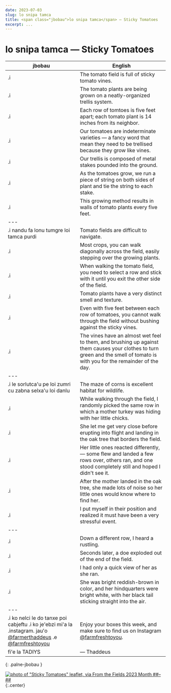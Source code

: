 ```yaml
---
date: 2023-07-03
slug: lo snipa tamca
title: <span class="jbobau">lo snipa tamca</span> — Sticky Tomatoes
excerpt: ...
---
```


# <span class="jbobau">lo snipa tamca</span> — Sticky Tomatoes

| jbobau | English
|-|-
| .i | The tomato field is full of sticky tomato vines.
| .i | The tomato plants are being grown on a neatly-organized trellis system.
| .i | Each row of tomtoes is five feet apart; each tomato plant is 14 inches from its neighbor.
| .i | Our tomatoes are indeterminate varieties — a fancy word that mean they need to be trellised because they grow like vines.
| .i | Our trellis is composed of metal stakes pounded into the ground.
| .i | As the tomatoes grow, we run a piece of string on both sides of plant and tie the string to each stake.
| .i | This growing method results in walls of tomato plants every five feet.
|---
| .i nandu fa lonu tumgre loi tamca purdi | Tomato fields are difficult to navigate.
| .i | Most crops, you can walk diagonally across the field, easily stepping over the growing plants.
| .i | When walking the tomato field, you need to select a row and stick with it until you exit the other side of the field.
| .i | Tomato plants have a very distinct smell and texture.
| .i | Even with five feet between each row of tomatoes, you cannot walk through the field without bushing against the sticky vines.
| .i | The vines have an almost wet feel to them, and brushing up against them causes your clothes to turn green and the smell of tomato is with you for the remainder of the day.
|---
| .i le sorlutca'u pe loi zumri cu zabna selxa'u loi danlu | The maze of corns is excellent habitat for wildlife.
| .i | While walking through the field, I randomly picked the same row in which a mother turkey was hiding with her little chicks.
| .i | She let me get very close before erupting into flight and landing in the oak tree that borders the field.
| .i | Her little ones reacted differently, — some flew and landed a few rows over, others ran, and one stood completely still and hoped I didn't see it.
| .i | After the mother landed in the oak tree, she made lots of noise so her little ones would know where to find her.
| .i | I put myself in their position and realized it must have been a very stressful event.
|---
| .i | Down a different row, I heard a rustling.
| .i | Seconds later, a doe exploded out of the end of the field.
| .i | I had only a quick view of her as she ran.
| .i | She was bright reddish-brown in color, and her hindquarters were bright white, with her black tail sticking straight into the air.
|---
| .i ko nelci le do tanxe poi cabjeftu .i ko je'ebzi mi'a la .instagram. jau'o [@farmerthaddeus] .e [@farmfreshtoyou] | Enjoy your boxes this week, and make sure to find us on Instagram [@farmfreshtoyou].
| fi'e la TADIYS | — Thaddeus
{: .palne-jbobau }

[![photo of "Sticky Tomatoes" leaflet, via _From the Fields_ 2023 Month ##–##](https://i.imgur.com/vuAt3trl.jpg)](https://i.imgur.com/vuAt3tr.jpg)
{:.center}

[@farmerthaddeus]: https://instagram.com/farmerthaddeus
[@farmfreshtoyou]: https://instagram.com/farmfreshtoyou
